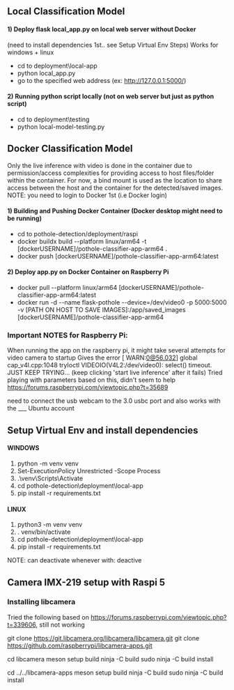 
## Local Classification Model
#### 1) Deploy flask local_app.py on local web server without Docker 
(need to install dependencies 1st.. see Setup Virtual Env Steps)
Works for windows + linux
- cd to deployment\local-app
- python local_app.py
- go to the specified web address (ex: http://127.0.0.1:5000/)

#### 2) Running python script locally (not on web server but just as python script)
- cd to deployment\testing
- python local-model-testing.py

## Docker Classification Model
Only the live inference with video is done in the container due to permission/access complexities for providing access to host files/folder within the container. For now, a bind mount is used as the location to share access between the host and the container for the detected/saved images. NOTE: you need to login to Docker 1st (i.e Docker login)
#### 1) Building and Pushing Docker Container (Docker desktop might need to be running)
- cd to pothole-detection/deployment/raspi
- docker buildx build --platform linux/arm64 -t [dockerUSERNAME]/pothole-classifier-app-arm64 .
- docker push [dockerUSERNAME]/pothole-classifier-app-arm64:latest

#### 2) Deploy app.py on Docker Container on Raspberry Pi 
- docker pull --platform linux/arm64 [dockerUSERNAME]/pothole-classifier-app-arm64:latest
- docker run -d --name flask-pothole --device=/dev/video0 -p 5000:5000 -v [PATH ON HOST TO SAVE IMAGES]:/app/saved_images [dockerUSERNAME]/pothole-classifier-app-arm64

### Important NOTES for Raspberry Pi: 
When running the app on the raspberry pi, it might take several attempts for video camera to startup
Gives the error [ WARN:0@56.032] global cap_v4l.cpp:1048 tryIoctl VIDEOIO(V4L2:/dev/video0): select() timeout.
JUST KEEP TRYING... (keep clicking 'start live inference' after it fails)
Tried playing with parameters based on this, didn't seem to help
https://forums.raspberrypi.com/viewtopic.php?t=35689

need to connect the usb webcam to the 3.0 usbc port and also works with the ___ Ubuntu account

## Setup Virtual Env and install dependencies
#### WINDOWS
1) python -m venv venv
2) Set-ExecutionPolicy Unrestricted -Scope Process
3) .\venv\Scripts\Activate
4) cd pothole-detection\deployment\local-app
5) pip install -r requirements.txt

#### LINUX
1) python3 -m venv venv
2) . venv/bin/activate
3) cd pothole-detection\deployment\local-app
4) pip install -r requirements.txt

NOTE: can deactivate whenever with: deactive

## Camera IMX-219 setup with Raspi 5
### Installing libcamera
Tried the following based on https://forums.raspberrypi.com/viewtopic.php?t=339606, still not working

git clone https://git.libcamera.org/libcamera/libcamera.git
git clone https://github.com/raspberrypi/libcamera-apps.git

cd libcamera
meson setup build
ninja -C build
sudo ninja -C build install

cd ../../libcamera-apps
meson setup build
ninja -C build
sudo ninja -C build install
